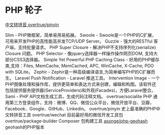 # PHP 轮子

[中文转拼音 overtrue/pinyin](https://github.com/overtrue/pinyin)

Slim - PHP微框架，简单易用易拓展。
Swoole - Swoole是一个PHP的C扩展，可用来开发PHP的高性能高并发TCP/UDP Server。
Guzzle - 强大的RESTful 客户端，支持批量请求。
PHP Super Closure - 解决PHP不支持序列化(serialize) Closure 问题。
PHP Selector - 像jquery选择器一样操作操作网页DOM, 支持大部分CSS3选择器。
Simple Yet Powerful PHP Caching Class - 好用的PHP缓存类,支持：Files, MemCache, MemCached, APC, WinCache, X-Cache, PDO with SQLite。
Zephir - Zephir是一种高级编译语言,为简单编写PHP的C扩展而生。
Laravel Push Notification - Laravel 推送工具。
Intervention Image - 一个PHP图像处理和操作库，提供更简单和表达方式来创建，编辑和构图。该软件还包括提供服务提供器(ServiceProviders)和外观(Facades)，方便Laravel整合。
Sami - PHP API文档生成工具，生成代码注释文档。
overtrue/socialite PHP 通用第三方登录组件，支持：微博、QQ、微信公众平台，微信开放平台、豆瓣，Facebook、Google、GitHub、Linkedin。
overtrue/pinyin 史上最准确的PHP中文转拼音工具
overtrue/wechat 目前最好用的微信开发工具包
overtrue/package-builder Composer 包构建工具
[asonge/php-geohash](https://github.com/asonge/php-geohash) geohash的PHP版本

